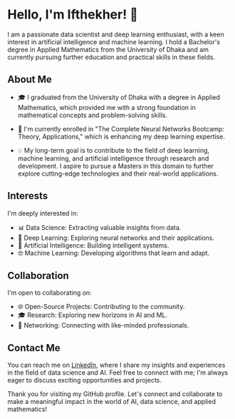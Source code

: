 # Hello, I'm Ifthekher! 👋

I am a passionate data scientist and deep learning enthusiast, with a keen interest in artificial intelligence and machine learning. I hold a Bachelor's degree in Applied Mathematics from the University of Dhaka and am currently pursuing further education and practical skills in these fields.

## About Me

- 🎓 I graduated from the University of Dhaka with a degree in Applied Mathematics, which provided me with a strong foundation in mathematical concepts and problem-solving skills.

- 💼 I'm currently enrolled in "The Complete Neural Networks Bootcamp: Theory, Applications," which is enhancing my deep learning expertise.

- 💡 My long-term goal is to contribute to the field of deep learning, machine learning, and artificial intelligence through research and development. I aspire to pursue a Masters in this domain to further explore cutting-edge technologies and their real-world applications.

## Interests

I'm deeply interested in:

- 📊 Data Science: Extracting valuable insights from data.
- 🧠 Deep Learning: Exploring neural networks and their applications.
- 🤖 Artificial Intelligence: Building intelligent systems.
- 🤓 Machine Learning: Developing algorithms that learn and adapt.

## Collaboration

I'm open to collaborating on:

- 🌐 Open-Source Projects: Contributing to the community.
- 🎓 Research: Exploring new horizons in AI and ML.
- 🤝 Networking: Connecting with like-minded professionals.

## Contact Me

You can reach me on [LinkedIn](https://www.linkedin.com/in/md-ifthekher-897684158), where I share my insights and experiences in the field of data science and AI. Feel free to connect with me; I'm always eager to discuss exciting opportunities and projects.

Thank you for visiting my GitHub profile. Let's connect and collaborate to make a meaningful impact in the world of AI, data science, and applied mathematics!

